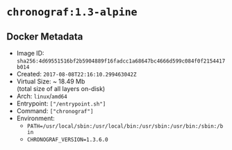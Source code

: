 # `chronograf:1.3-alpine`

## Docker Metadata

- Image ID: `sha256:4d69551516bf2b5904889f16fadcc1a68647bc4666d599c084f0f2154417b014`
- Created: `2017-08-08T22:16:10.299463042Z`
- Virtual Size: ~ 18.49 Mb  
  (total size of all layers on-disk)
- Arch: `linux`/`amd64`
- Entrypoint: `["/entrypoint.sh"]`
- Command: `["chronograf"]`
- Environment:
  - `PATH=/usr/local/sbin:/usr/local/bin:/usr/sbin:/usr/bin:/sbin:/bin`
  - `CHRONOGRAF_VERSION=1.3.6.0`
